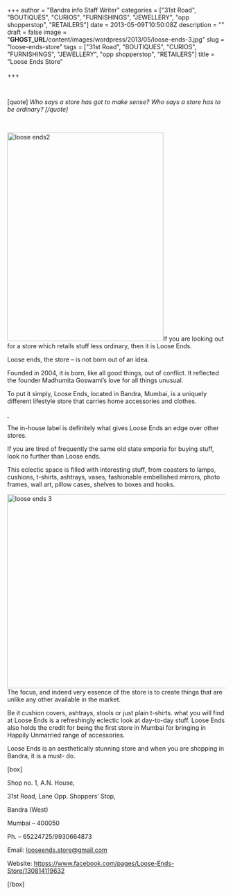 +++
author = "Bandra info Staff Writer"
categories = ["31st Road", "BOUTIQUES", "CURIOS", "FURNISHINGS", "JEWELLERY", "opp shopperstop", "RETAILERS"]
date = 2013-05-09T10:50:08Z
description = ""
draft = false
image = "__GHOST_URL__/content/images/wordpress/2013/05/loose-ends-3.jpg"
slug = "loose-ends-store"
tags = ["31st Road", "BOUTIQUES", "CURIOS", "FURNISHINGS", "JEWELLERY", "opp shopperstop", "RETAILERS"]
title = "Loose Ends Store"

+++


<p>&nbsp;</p>
<p>[quote] <em>Who says a store has got to make sense? </em><em>Who says a store has to be ordinary? </em><em id="__mceDel">[/quote]</em></p>
<p>&nbsp;</p>
<p><a href="https://i0.wp.com/bandra.info/wp-content/uploads/2013/05/loose-ends2.jpg?ssl=1"><img loading="lazy" class="alignright" alt="loose ends2" src="https://i0.wp.com/bandra.info/wp-content/uploads/2013/05/loose-ends2.jpg?resize=360%2C481&#038;ssl=1" width="360" height="481" data-recalc-dims="1" /></a>If you are looking out for a store which retails stuff less ordinary, then it is Loose Ends.</p>
<p>Loose ends, the store – is not born out of an idea.</p>
<p>Founded in 2004, it is born, like all good things, out of conflict. It reflected the founder Madhumita Goswami’s love for all things unusual.</p>
<p>To put it simply, Loose Ends, located in Bandra, Mumbai, is a uniquely different lifestyle store that carries home accessories and clothes.</p>
<p><a href="__GHOST_URL__/content/images/wordpress/2013/05/loose-ends2.jpg"> </a></p>
<p>The in-house label is definitely what gives Loose Ends an edge over other stores.</p>
<p>If you are tired of frequently the same old state emporia for buying stuff, look no further than Loose ends.</p>
<p>This eclectic space is filled with interesting stuff, from coasters to lamps, cushions, t-shirts, ashtrays, vases, fashionable embellished mirrors, photo frames, wall art, pillow cases, shelves to boxes and hooks.</p>
<p><a href="https://i0.wp.com/bandra.info/wp-content/uploads/2013/05/loose-ends-3.jpg?ssl=1"><img loading="lazy" class="size-full wp-image-1556 aligncenter" alt="loose ends 3" src="https://i0.wp.com/bandra.info/wp-content/uploads/2013/05/loose-ends-3.jpg?resize=599%2C448&#038;ssl=1" width="599" height="448" srcset="https://i0.wp.com/bandra.info/wp-content/uploads/2013/05/loose-ends-3.jpg?w=599&amp;ssl=1 599w, https://i0.wp.com/bandra.info/wp-content/uploads/2013/05/loose-ends-3.jpg?resize=300%2C224&amp;ssl=1 300w" sizes="(max-width: 599px) 100vw, 599px" data-recalc-dims="1" /></a><br />
The focus, and indeed very essence of the store is to create things that are unlike any other available in the market.</p>
<p>Be it cushion covers, ashtrays, stools or just plain t-shirts. what you will find at Loose Ends is a refreshingly eclectic look at day-to-day stuff. Loose Ends also holds the credit for being the first store in Mumbai for bringing in Happily Unmarried range of accessories.</p>
<p>Loose Ends is an aesthetically stunning store and when you are shopping in Bandra, it is a must- do.</p>
<p>[box]</p>
<p>Shop no. 1, A.N. House,</p>
<p>31st Road, Lane Opp. Shoppers&#8217; Stop,</p>
<p>Bandra (West)</p>
<p>Mumbai – 400050</p>
<p>Ph. &#8211; 65224725/9930664873</p>
<p>Email: <a href="mailto:looseends.store@gmail.com" target="_blank">looseends.store@gmail.com</a></p>
<p>Website: <a href="httpss://www.facebook.com/pages/Loose-Ends-Store/130814119632">httpss://www.facebook.com/pages/Loose-Ends-Store/130814119632</a></p>
<p>[/box]</p>



